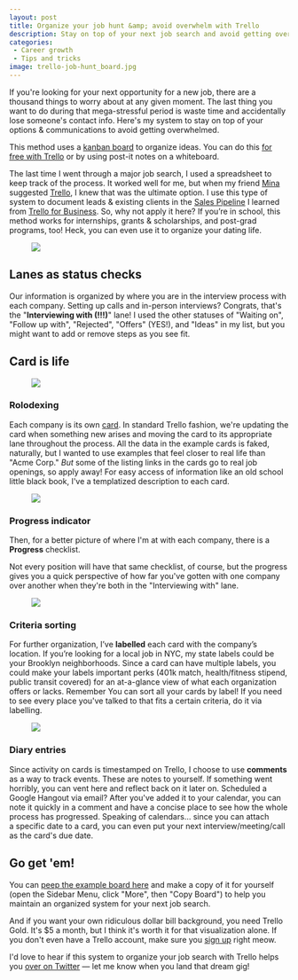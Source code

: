 ```yaml
---
layout: post
title: Organize your job hunt &amp; avoid overwhelm with Trello
description: Stay on top of your next job search and avoid getting overwhelmed with this plug &amp; play system on Trello.
categories:
 - Career growth
 - Tips and tricks
image: trello-job-hunt_board.jpg
---
```


If you're looking for your next opportunity for a new job, there are a thousand things to worry about at any given moment. The last thing you want to do during that mega-stressful period is waste time and accidentally lose someone's contact info. Here's my system to stay on top of your options &amp; communications to avoid getting overwhelmed.

This method uses a [kanban board](https://en.wikipedia.org/wiki/Kanban_board) to organize ideas. You can do this [for free with Trello](https://trello.com/jsca/recommend) or by using post-it notes on a whiteboard.

The last time I went through a major job search, I used a spreadsheet to keep track of the process. It worked well for me, but when my friend [Mina](http://mina.codes) suggested [Trello](https://trello.com/jsca/recommend), I knew that was the ultimate option. I use this type of system to document leads &amp; existing clients in the [Sales Pipeline](https://trello.com/b/G7i9fEgj/sales-pipeline) I learned from [Trello for Business](http://trelloforbusiness.com). So, why not apply it here? If you’re in school, this method works for internships, grants &amp; scholarships, and post-grad programs, too! Heck, you can even use it to organize your dating life.

<figure class="alignnone"><a href="https://trello.com/b/npq3V86Z/job-hunt-example-board"><img src="{{ site.baseurl }}/media/posts/2016/jessicapaoli-dot-com_trello-job-hunt_board.jpg"></a></figure>

## Lanes as status checks

Our information is organized by where you are in the interview process with each company. Setting up calls and in-person interviews? Congrats, that's the "**Interviewing with (!!!)**" lane! I used the other statuses of "Waiting on", "Follow up with", "Rejected", "Offers" (YES!), and "Ideas" in my list, but you might want to add or remove steps as you see fit.

## Card is life

<figure class="align-left"><img src="{{ site.baseurl }}/media/posts/2016/jessicapaoli-dot-com_trello-job-hunt_rolodexin.png" class="widdo-smol"></figure>

### Rolodexing
Each company is its own [card](https://trello.com/c/0ONyqkw0/14-amazon-games-studio). In standard Trello fashion, we're updating the card when something new arises and moving the card to its appropriate lane throughout the process. All the data in the example cards is faked, naturally, but I wanted to use examples that feel closer to real life than "Acme Corp." _But_ some of the listing links in the cards go to real job openings, so apply away! For easy access of information like an old school little black book, I've a templatized description to each card.


<figure class="align-right"><img src="{{ site.baseurl }}/media/posts/2016/jessicapaoli-dot-com_trello-job-hunt_progress.png" class="widdo-smol"></figure>

### Progress indicator
Then, for a better picture of where I'm at with each company, there is a **Progress** checklist.

Not every position will have that same checklist, of course, but the progress gives you a quick perspective of how far you've gotten with one company over another when they're both in the "Interviewing with" lane.


<figure class="align-left"><img src ="{{ site.baseurl }}/media/posts/2016/jessicapaoli-dot-com_trello-job-hunt_labels.png" class="widdo-smol"></figure>

### Criteria sorting
For further organization, I’ve **labelled** each card with the company’s location. If you’re looking for a local job in NYC, my state labels could be your Brooklyn neighborhoods. Since a card can have multiple labels, you could make your labels important perks (401k match, health/fitness stipend, public transit covered) for an at-a-glance view of what each organization offers or lacks. Remember You can sort all your cards by label! If you need to see every place you've talked to that fits a certain criteria, do it via labelling.


<figure class="align-right"><img src="{{ site.baseurl }}/media/posts/2016/jessicapaoli-dot-com_trello-job-hunt_history.png" class="widdo-smol"></figure>

### Diary entries
Since activity on cards is timestamped on Trello, I choose to use **comments** as a way to track events. These are notes to yourself. If something went horribly, you can vent here and reflect back on it later on. Scheduled a Google Hangout via email? After you've added it to your calendar, you can note it quickly in a comment and have a concise place to see how the whole process has progressed. Speaking of calendars… since you can attach a specific date to a card, you can even put your next interview/meeting/call as the card's due date.

## Go get 'em!

You can [peep the example board here](https://trello.com/b/npq3V86Z/job-hunt-example-board) and make a copy of it for yourself (open the Sidebar Menu, click "More", then "Copy Board") to help you maintain an organized system for your next job search.

And if you want your own ridiculous dollar bill background, you need Trello Gold. It's $5 a month, but I think it's worth it for that visualization alone. If you don't even have a Trello account, make sure you [sign up](https://trello.com/jsca/recommend) right meow.

I'd love to hear if this system to organize your job search with Trello helps you [over on Twitter](https://twitter.com/intent/tweet?&text=@skullface+I+read+your+post+on+organizing+with+Trello+and) — let me know when you land that dream gig!
